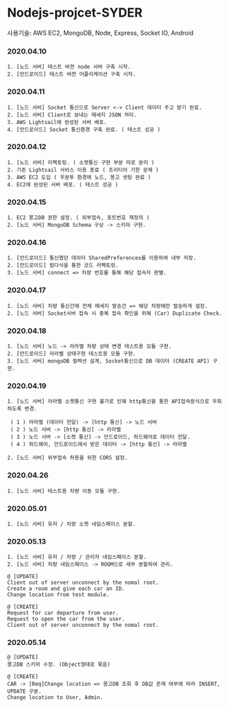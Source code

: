 # Nodejs-projcet-SYDER

사용기술: AWS EC2, MongoDB, Node, Express, Socket IO, Android

### 2020.04.10
```
1. [노드 서버] 테스트 버젼 node 서버 구축 시작.
2. [안드로이드] 테스트 버젼 어플리케이션 구축 시작.
```

### 2020.04.11
```
1. [노드 서버] Socket 통신으로 Server <-> Client 데이터 주고 받기 완료.
2. [노드 서버] Client로 보내는 메세지 JSON 처리.
3. AWS Lightsail에 완성된 서버 배포.
4. [안드로이드] Socket 통신환경 구축 완료. ( 테스트 성공 )
```

### 2020.04.12
```
1. [노드 서버] 리펙토링. ( 소켓통신 구현 부분 따로 분리 )
2. 기존 Lightsail 서비스 이용 종료 ( 프리티어 기한 문제 )
3. AWS EC2 도입 ( 우분투 환경에 노드, 몽고 셋팅 완료 )
4. EC2에 완성된 서버 배포. ( 테스트 성공 )
```

### 2020.04.15
```
1. EC2 몽고DB 권한 설정. ( 외부접속, 포트번호 재정의 )
2. [노드 서버] MongoDB Schema 구상 -> 스키마 구현.
```

### 2020.04.16
```
1. [안드로이드] 통신했던 데이터 SharedPreferences를 이용하여 내부 저장.
2. [안드로이드] 람다식을 통한 코드 리펙토링.
3. [노드 서버] connect => 차량 번호를 통해 해당 접속자 판별.
```

### 2020.04.17
```
1. [노드 서버] 차량 통신간에 전체 메세지 발송건 => 해당 차량에만 발송하게 설정.
2. [노드 서버] Socket서버 접속 시 중복 접속 확인을 위해 (Car) Duplicate Check.
```

### 2020.04.18
```
1. [노드 서버] 노드 -> 라라벨 차량 상태 변경 테스트용 모듈 구현.
2. [안드로이드] 라라벨 상태구현 테스트용 모듈 구현.
3. [노드 서버] mongoDB 컬렉션 설계, Socket통신으로 DB 데이터 (CREATE API) 구현.
```

### 2020.04.19
```
1. [노드 서버] 라라벨 소켓통신 구현 불가로 인해 http통신을 통한 API접속방식으로 우회하도록 변경.

 ( 1 ) 라라벨 (데이터 전달) -> [http 통신] -> 노드 서버
 ( 2 ) 노드 서버 -> [http 통신] -> 라라벨 
 ( 3 ) 노드 서버 -> [소켓 통신] -> 안드로이드, 하드웨어로 데이터 전달.
 ( 4 ) 하드웨어, 안드로이드에서 받은 데이터 -> [http 통신] -> 라라벨

2. [노드 서버] 외부접속 허용을 위한 CORS 설정.
```

### 2020.04.26
```
1. [노드 서버] 테스트용 차량 이동 모듈 구현.
```

### 2020.05.01
```
1. [노드 서버] 유저 / 차량 소켓 네임스페이스 분할.
```

### 2020.05.13
```
1. [노드 서버] 유저 / 차량 / 관리자 네임스페이스 분할.
2. [노드 서버] 차량 네임스페이스 -> ROOM으로 세부 분할하여 관리.

@ [UPDATE]
Client out of server unconnect by the nomal root.
Create a room and give each car an ID.
Change location from test module.

@ [CREATE]
Request for car departure from user.
Request to open the car from the user.
Client out of server unconnect by the nomal root.
```

### 2020.05.14
```
@ [UPDATE]
몽고DB 스키마 수정. (Object형태로 묶음)

@ [CREATE]
CAR -> [Req]Change location => 몽고DB 조회 후 DB값 존재 여부에 따라 INSERT, UPDATE 구분.
Change location to User, Admin.
```

